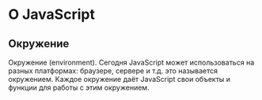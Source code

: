 # О JavaScript

## Окружение
Окружение (environment). Сегодня JavaScript может использоваться на разных платформах: браузере, сервере и т.д. это называется окружением. Каждое окружение даёт JavaScript свои объекты и функции для работы с этим окружением.
